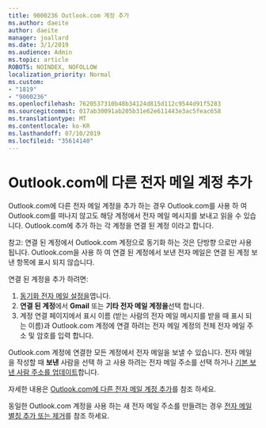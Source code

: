 ```yaml
---
title: 9000236 Outlook.com 계정 추가
ms.author: daeite
author: daeite
manager: joallard
ms.date: 3/1/2019
ms.audience: Admin
ms.topic: article
ROBOTS: NOINDEX, NOFOLLOW
localization_priority: Normal
ms.custom:
- "1819"
- "9000236"
ms.openlocfilehash: 7620537310b48b34124d815d112c9544d91f5283
ms.sourcegitcommit: 017ab30091ab205b31e62e611443e3ac5feac658
ms.translationtype: MT
ms.contentlocale: ko-KR
ms.lasthandoff: 07/10/2019
ms.locfileid: "35614140"
---
```

# <a name="add-your-other-email-accounts-to-outlookcom"></a>Outlook.com에 다른 전자 메일 계정 추가

Outlook.com에 다른 전자 메일 계정을 추가 하는 경우 Outlook.com를 사용 하 여 Outlook.com를 떠나지 않고도 해당 계정에서 전자 메일 메시지를 보내고 읽을 수 있습니다. Outlook.com에 추가 하는 각 계정을 연결 된 계정 이라고 합니다.

참고: 연결 된 계정에서 Outlook.com 계정으로 동기화 하는 것은 단방향 으로만 사용 됩니다. Outlook.com을 사용 하 여 연결 된 계정에서 보낸 전자 메일은 연결 된 계정 보낸 항목에 표시 되지 않습니다.

연결 된 계정을 추가 하려면:

1. [동기화 전자 메일 설정을](https://go.microsoft.com/fwlink/?linkid=875264)엽니다.
2. **연결 된 계정**에서 **Gmail** 또는 **기타 전자 메일 계정을**선택 합니다.
3. 계정 연결 페이지에서 표시 이름 (받는 사람의 전자 메일 메시지를 받을 때 표시 되는 이름)과 Outlook.com 계정에 연결 하려는 전자 메일 계정의 전체 전자 메일 주소 및 암호를 입력 합니다.

Outlook.com 계정에 연결한 모든 계정에서 전자 메일을 보낼 수 있습니다. 전자 메일을 작성할 때 **보낸** 사람을 선택 하 고 사용 하려는 전자 메일 주소를 선택 하거나 [기본 보낸 사람 주소를 업데이트](https://go.microsoft.com/fwlink/?linkid=875264)합니다.

자세한 내용은 [Outlook.com에 다른 전자 메일 계정 추가](https://support.office.com/article/c5224df4-5885-4e79-91ba-523aa743f0ba?wt.mc_id=Office_Outlook_com_Alchemy)를 참조 하세요.

동일한 Outlook.com 계정을 사용 하는 새 전자 메일 주소를 만들려는 경우 [전자 메일 별칭 추가 또는 제거](https://support.office.com/article/459b1989-356d-40fa-a689-8f285b13f1f2?wt.mc_id=Office_Outlook_com_Alchemy)를 참조 하세요.
